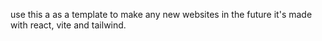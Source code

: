 use this a as a template to make any new websites in the future
it's made with react, vite and tailwind.
